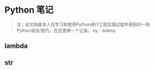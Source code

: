 # Python 笔记
> 注：此文档是本人在学习和使用Python进行工程实践过程中用到的一些Python语法/技巧，在这里做一个记录。
> by：aideny

## lambda

## str
